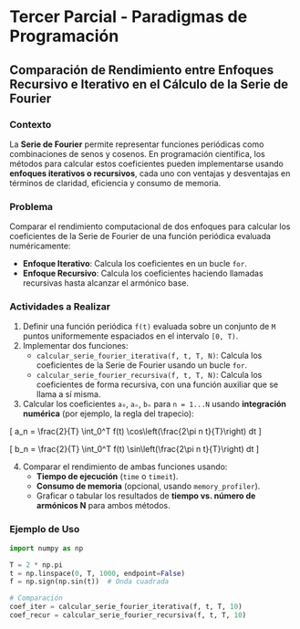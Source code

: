 # Tercer Parcial - Paradigmas de Programación

## Comparación de Rendimiento entre Enfoques Recursivo e Iterativo en el Cálculo de la Serie de Fourier

### Contexto
La **Serie de Fourier** permite representar funciones periódicas como combinaciones de senos y cosenos. En programación científica, los métodos para calcular estos coeficientes pueden implementarse usando **enfoques iterativos o recursivos**, cada uno con ventajas y desventajas en términos de claridad, eficiencia y consumo de memoria.

### Problema
Comparar el rendimiento computacional de dos enfoques para calcular los coeficientes de la Serie de Fourier de una función periódica evaluada numéricamente:

- **Enfoque Iterativo**: Calcula los coeficientes en un bucle `for`.
- **Enfoque Recursivo**: Calcula los coeficientes haciendo llamadas recursivas hasta alcanzar el armónico base.

### Actividades a Realizar

1. Definir una función periódica `f(t)` evaluada sobre un conjunto de `M` puntos uniformemente espaciados en el intervalo `[0, T)`.
2. Implementar dos funciones:
   - `calcular_serie_fourier_iterativa(f, t, T, N)`: Calcula los coeficientes de la Serie de Fourier usando un bucle `for`.
   - `calcular_serie_fourier_recursiva(f, t, T, N)`: Calcula los coeficientes de forma recursiva, con una función auxiliar que se llama a sí misma.
3. Calcular los coeficientes `a₀`, `aₙ`, `bₙ` para `n = 1...N` usando **integración numérica** (por ejemplo, la regla del trapecio):

   

\[
   a_n = \frac{2}{T} \int_0^T f(t) \cos\left(\frac{2\pi n t}{T}\right) dt
   \]



   

\[
   b_n = \frac{2}{T} \int_0^T f(t) \sin\left(\frac{2\pi n t}{T}\right) dt
   \]



4. Comparar el rendimiento de ambas funciones usando:
   - **Tiempo de ejecución** (`time` o `timeit`).
   - **Consumo de memoria** (opcional, usando `memory_profiler`).
   - Graficar o tabular los resultados de **tiempo vs. número de armónicos N** para ambos métodos.

### Ejemplo de Uso

```python
import numpy as np

T = 2 * np.pi
t = np.linspace(0, T, 1000, endpoint=False)
f = np.sign(np.sin(t))  # Onda cuadrada

# Comparación
coef_iter = calcular_serie_fourier_iterativa(f, t, T, 10)
coef_recur = calcular_serie_fourier_recursiva(f, t, T, 10)

